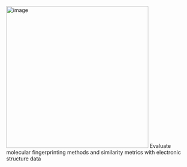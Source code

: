 <img width="379" alt="image" src="https://github.com/user-attachments/assets/8039650e-26e4-4009-9e46-7c9a49bfdf8a">
Evaluate molecular fingerprinting methods and similarity metrics with electronic structure data 
